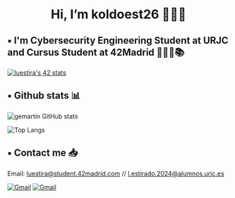 <h1 align="center"> Hi, I’m koldoest26 🙋🏻‍♂️ </h1>

## ▪️ I'm Cybersecurity Engineering Student at URJC and Cursus Student at 42Madrid 👨🏻‍💻📚 

<a href="https://github.com/oakoudad/badge42"><img src="https://badge.mediaplus.ma/colorfulwaves/luestira?1337Badge=off&UM6P=off" alt="luestira's 42 stats" /></a>

## ▪️ Github stats 📊

![gemartin GitHub stats](https://github-readme-stats.vercel.app/api?username=koldoest26&show_icons=true&theme=cobalt)

![Top Langs](https://github-readme-stats.vercel.app/api/top-langs/?username=koldoest26&layout=compact&theme=cobalt)


## ▪️ Contact me 📥

Email: luestira@student.42madrid.com // l.estirado.2024@alumnos.urjc.es

<a href='mailto:luestira@student.42madrid.com' target="_blank"><img alt='Gmail' src='https://img.shields.io/badge/Gmail-100000?style=flat&logo=Gmail&logoColor=white&labelColor=EA4335&color=EA4335'/></a>
<a href='mailto:l.estirado.2024@alumnos.urjc.es' target="_blank"><img alt='Gmail' src='https://img.shields.io/badge/Gmail-100000?style=flat&logo=Gmail&logoColor=white&labelColor=EA4335&color=EA4335'/></a>
</a>
